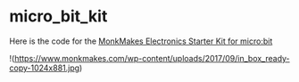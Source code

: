 # micro_bit_kit
Here is the code for the [MonkMakes Electronics Starter Kit for micro:bit](https://monkmakes.com/mb_kit)

!(https://www.monkmakes.com/wp-content/uploads/2017/09/in_box_ready-copy-1024x881.jpg)
